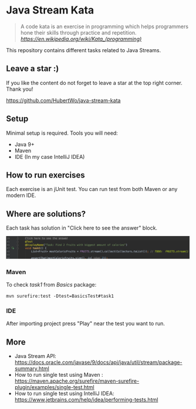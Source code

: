 # Java Stream Kata

> A code kata is an exercise in programming which helps programmers hone their skills through practice and repetition.
> <cite>https://en.wikipedia.org/wiki/Kata_(programming)</cite>

This repository contains different tasks related to Java Streams. 

## Leave a star :)
If you like the content do not forget to leave a star at the top right corner. Thank you!

https://github.com/HubertWo/java-stream-kata

## Setup
Minimal setup is required. Tools you will need:
 - Java 9+ 
 - Maven
 - IDE (In my case IntelliJ IDEA)
 
## How to run exercises
Each exercise is an jUnit test. 
You can run test from both Maven or any modern IDE. 

## Where are solutions?
Each task has solution in "Click here to see the answer" block.

<img src="https://github.com/HubertWo/java-stream-kata/blob/master/img/solution.png?raw=true" width="500px">

### Maven
To check *task1* from *Basics* package:
```
mvn surefire:test -Dtest=BasicsTest#task1
```

### IDE
After importing project press "Play" near the test you want to run.

## More
- Java Stream API: https://docs.oracle.com/javase/9/docs/api/java/util/stream/package-summary.html
- How to run single test using Maven : https://maven.apache.org/surefire/maven-surefire-plugin/examples/single-test.html
- How to run single test using IntelliJ IDEA: https://www.jetbrains.com/help/idea/performing-tests.html 
